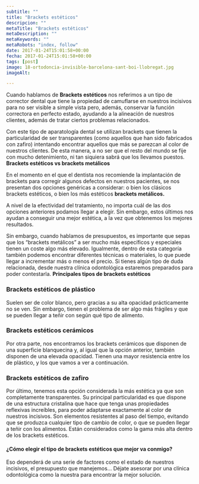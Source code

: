 ```yaml
---
subtitle: ""
title: "Brackets estéticos"
descripcion: ""
metaTitle: "Brackets estéticos"
metaDescription: ""
metaKeywords: ""
metaRobots: "index, follow"
date: 2017-01-24T15:01:58+00:00
fecha: 2017-01-24T15:01:58+00:00
tags: [post]
image: 18-ortodoncia-invisible-barcelona-sant-boi-llobregat.jpg
imageAlt: 

---
```



Cuando hablamos de **Brackets estéticos** nos referimos a un tipo de corrector dental que tiene la propiedad de camuflarse en nuestros incisivos para no ser visible a simple vista pero, además, conservar la función correctora en perfecto estado, ayudando a la alineación de nuestros clientes, además de tratar ciertos problemas relacionados.

Con este tipo de aparatología dental se utilizan brackets que tienen la particularidad de ser transparentes (como aquellos que han sido fabricados con zafiro) intentando encontrar aquellos que más se parezcan al color de nuestros clientes. De esta manera, a no ser que el resto del mundo se fije con mucho detenimiento, ni tan siquiera sabrá que los llevamos puestos.
**Brackets estéticos vs brackets metálicos**



En el momento en el que el dentista nos recomiende la implantación de brackets para corregir algunos defectos en nuestros pacientes, se nos presentan dos opciones genéricas a considerar: o bien los clásicos brackets estéticos, o bien los más estéticos **brackets metálicos.**

A nivel de la efectividad del tratamiento, no importa cuál de las dos opciones anteriores podamos llegar a elegir. Sin embargo, estos últimos nos ayudan a conseguir una mejor estética, a la vez que obtenemos los mejores resultados.

Sin embargo, cuando hablamos de presupuestos, es importante que sepas que los “brackets metálicos” a ser mucho más específicos y especiales tienen un coste algo más elevado. Igualmente, dentro de esta categoría también podemos encontrar diferentes técnicas o materiales, lo que puede llegar a incrementar más o menos el precio. Si tienes algún tipo de duda relacionada, desde nuestra clínica odontológica estaremos preparados para poder contestarla.
**Principales tipos de brackets estéticos**

### Brackets estéticos de plástico

Suelen ser de color blanco, pero gracias a su alta opacidad prácticamente no se ven. Sin embargo, tienen el problema de ser algo más frágiles y que se pueden llegar a teñir con según qué tipo de alimento.
### Brackets estéticos c**erámicos**

Por otra parte, nos encontramos los brackets cerámicos que disponen de una superficie blanquecina y, al igual que la opción anterior, también disponen de una elevada opacidad. Tienen una mayor resistencia entre los de plástico, y los que vamos a ver a continuación.
### Brackets estéticos d**e zafiro**

Por último, tenemos esta opción considerada la más estética ya que son completamente transparentes. Su principal particularidad es que dispone de una estructura cristalina que hace que tenga unas propiedades reflexivas increíbles, para poder adaptarse exactamente al color de nuestros incisivos. Son elementos resistentes al paso del tiempo, evitando que se produzca cualquier tipo de cambio de color, o que se pueden llegar a teñir con los alimentos. Están considerados como la gama más alta dentro de los brackets estéticos.
#### **¿Cómo elegir el tipo de brackets estéticos que mejor va conmigo?**

Eso dependerá de una serie de factores como el estado de nuestros incisivos, el presupuesto que manejemos… Déjate asesorar por una clínica odontológica como la nuestra para encontrar la mejor solución.



